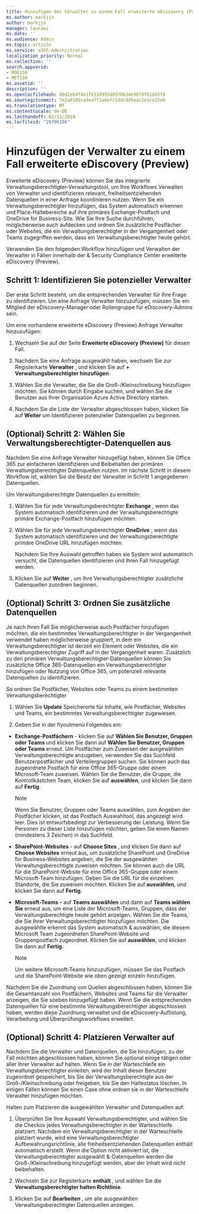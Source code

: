 ```yaml
---
title: Hinzufügen der Verwalter zu einem Fall erweiterte eDiscovery (Preview)
ms.author: markjjo
author: markjjo
manager: laurawi
ms.date: ''
ms.audience: Admin
ms.topic: article
ms.service: o365-administration
localization_priority: Normal
ms.collection: ''
search.appverid:
- MOE150
- MET150
ms.assetid: ''
description: ''
ms.openlocfilehash: 88d2e64f4e1fb519955d8970b34e9670fb18d3f8
ms.sourcegitcommit: 7e2a0185cadea7f3a6afc5ddc445eac2e1ce22eb
ms.translationtype: MT
ms.contentlocale: de-DE
ms.lasthandoff: 02/11/2019
ms.locfileid: "29706106"
---
```

# <a name="add-custodians-to-an-advanced-ediscovery-preview-case"></a>Hinzufügen der Verwalter zu einem Fall erweiterte eDiscovery (Preview)

Erweiterte eDiscovery (Preview) können Sie das integrierte Verwaltungsberechtigter-Verwaltungstool, um Ihre Workflows Verwalten von Verwalter und identifizieren relevant, freiheitsentziehenden Datenquellen in einer Anfrage koordinieren nutzen. Wenn Sie ein Verwaltungsberechtigter hinzufügen, das System automatisch erkennen und Place-Haltebereiche auf ihre primäres Exchange-Postfach und OneDrive for Business-Site. Wie Sie Ihre Suche durchführen, möglicherweise auch aufdecken und ordnen Sie zusätzliche Postfächer oder Websites, die ein Verwaltungsberechtigter in der Vergangenheit oder Teams zugegriffen werden, dass ein Verwaltungsberechtigter heute gehört.

Verwenden Sie den folgenden Workflow hinzufügen und Verwalten der Verwalter in Fällen innerhalb der & Security Compliance Center erweiterte eDiscovery (Preview). 

## <a name="step-1-identify-potential-custodians"></a>Schritt 1: Identifizieren Sie potenzieller Verwalter

Der erste Schritt besteht, um die entsprechenden Verwalter für Ihre Frage zu identifizieren. Um eine Anfrage Verwalter hinzuzufügen, müssen Sie ein Mitglied der eDiscovery-Manager oder Rollengruppe für eDiscovery-Admins sein.   

Um eine vorhandene erweiterte eDiscovery (Preview) Anfrage Verwalter hinzuzufügen:

1. Wechseln Sie auf der Seite **Erweiterte eDiscovery (Preview)** für diesen Fall.
 
2. Nachdem Sie eine Anfrage ausgewählt haben, wechseln Sie zur Registerkarte **Verwalter** , und klicken Sie auf **+ Verwaltungsberechtigter hinzufügen**. 
 
3. Wählen Sie die Verwalter, die Sie die Groß-/Kleinschreibung hinzufügen möchten. Sie können durch Eingabe suchen, und wählen Sie die Benutzer aus Ihrer Organisation Azure Active Directory starten.
 
4. Nachdem Sie die Liste der Verwalter abgeschlossen haben, klicken Sie auf **Weiter** um Identifizieren potenzieller Datenquellen zu beginnen. 
   
## <a name="optional-step-2-select-custodian-data-sources"></a>(Optional) Schritt 2: Wählen Sie Verwaltungsberechtigter-Datenquellen aus

Nachdem Sie eine Anfrage Verwalter hinzugefügt haben, können Sie Office 365 zur einfacheren Identifizieren und Beibehalten der primären Verwaltungsberechtigter Datenquellen nutzen. Im nächste Schritt in diesem Workflow ist, wählen Sie die Besitz der Verwalter in Schritt 1 angegebenen Datenquellen. 

Um Verwaltungsberechtigte Datenquellen zu ermitteln: 

1. Wählen Sie für jede Verwaltungsberechtigter **Exchange** , wenn das System automatisch identifizieren und der Verwaltungsberechtigte primäre Exchange-Postfach hinzufügen möchten. 
 
2. Wählen Sie für jede Verwaltungsberechtigter **OneDrive** , wenn das System automatisch identifizieren und der Verwaltungsberechtigte primäre OneDrive URL hinzufügen möchten. 

    Nachdem Sie Ihre Auswahl getroffen haben sie System wird automatisch versucht, die Datenquellen identifizieren und Ihren Fall hinzugefügt werden.
 
4. Klicken Sie auf **Weiter** , um Ihre Verwaltungsberechtigter zusätzliche Datenquellen zuordnen beginnen.

## <a name="optional-step-3-map-additional-data-sources"></a>(Optional) Schritt 3: Ordnen Sie zusätzliche Datenquellen

Je nach Ihren Fall Sie möglicherweise auch Postfächer hinzufügen möchten, die ein bestimmtes Verwaltungsberechtigter in der Vergangenheit verwendet haben möglicherweise gruppiert, in dem ein Verwaltungsberechtigter ist derzeit ein Element oder Websites, die ein Verwaltungsberechtigter Zugriff auf in der Vergangenheit waren. Zusätzlich zu den primären Verwaltungsberechtigter-Datenquellen können Sie zusätzliche Office 365-Datenquellen ein Verwaltungsberechtigter hinzufügen oder Nutzung von Office 365, um potenziell relevante Datenquellen zu identifizieren. 

So ordnen Sie Postfächer, Websites oder Teams zu einem bestimmten Verwaltungsberechtigter
1. Wählen Sie **Update** Speicherorte für Inhalte, wie Postfächer, Websites und Teams, ein bestimmtes Verwaltungsberechtigter zugewiesen. 

2. Geben Sie in der flyoutmenü Folgendes ein:
   
  -  **Exchange-Postfächern** - klicken Sie auf **Wählen Sie Benutzer, Gruppen oder Teams** und klicken Sie dann auf **Wählen Sie Benutzer, Gruppen oder Teams** erneut. Um Postfächer zum Zuweisen der ausgewählten Verwaltungsberechtigte anzugeben, verwenden Sie das Suchfeld Benutzerpostfächer und Verteilergruppen suchen. Sie können auch das zugeordnete Postfach für eine Office 365-Gruppe oder einem Microsoft-Team zuweisen. Wählen Sie die Benutzer, die Gruppe, die Kontrollkästchen Team, klicken Sie auf **auswählen**, und klicken Sie dann auf **Fertig**.

      > [!NOTE]
      > Wenn Sie Benutzer, Gruppen oder Teams auswählen, zum Angeben der Postfächer klicken, ist das Postfach Auswahltool, das angezeigt wird leer. Dies ist entwurfsbedingt zur Verbesserung der Leistung. Wenn Sie Personen zu dieser Liste hinzufügen möchten, geben Sie einen Namen (mindestens 3 Zeichen) in das Suchfeld.
     
   - **SharePoint-Websites** - auf **Choose Sites** , und klicken Sie dann auf **Choose Websites** erneut aus, um zusätzliche SharePoint und OneDrive for Business-Websites angeben, die Sie der ausgewählten Verwaltungsberechtigte zuweisen möchten. Sie können auch die URL für die SharePoint-Website für eine Office 365-Gruppe oder einem Microsoft-Team hinzufügen. Geben Sie die URL für die einzelnen Standorte, die Sie zuweisen möchten. Klicken Sie auf **auswählen**, und klicken Sie dann auf **Fertig**.
   - **Microsoft-Teams** – auf **Teams auswählen** und dann auf **Teams wählen Sie** erneut aus, um eine Liste der Microsoft-Teams, Gruppen, dass der Verwaltungsberechtigte heute gehört anzeigen. Wählen Sie die Teams, die Sie Ihrer Verwaltungsberechtigter hinzufügen möchten. Die ausgewählte erkennt das System automatisch & auswählen, die diesem Microsoft Team zugeordneten SharePoint-Website und Gruppenpostfach zugeordnet. Klicken Sie auf **auswählen**, und klicken Sie dann auf **Fertig**.
        
      > [!NOTE]
      > Um weitere Microsoft-Teams hinzuzufügen, müssen Sie das Postfach und die SharePoint-Website wie oben gezeigt einzeln hinzufügen.

Nachdem Sie die Zuordnung von Quellen abgeschlossen haben, können Sie die Gesamtanzahl von Postfächern, Websites und Teams für die Verwalter anzeigen, die Sie soeben hinzugefügt haben. Wenn Sie die entsprechenden Datenquellen für eine bestimmte Verwaltungsberechtigter abgeschlossen haben, werden diese Zuordnung verwaltet und die eDiscovery-Auflistung, Verarbeitung und Überprüfungsworkflows erweitert. 

## <a name="optional-step-4-place-custodians-on-hold"></a>(Optional) Schritt 4: Platzieren Verwalter auf

 Nachdem Sie die Verwalter und Datenquellen, die Sie hinzufügen, zu der Fall möchten abgeschlossen haben, können Sie optional einige tätigen oder aller Ihrer Verwalter auf halten. Wenn Sie in der Warteschleife ein Verwaltungsberechtigter einleiten, wird der Inhalt dieser Benutzer zugeordnet gespeichert, bis Sie der Verwaltungsberechtigte aus der Groß-/Kleinschreibung oder freigeben, bis Sie den Haltestatus löschen. In einigen Fällen können Sie einen Case ohne ordnen sie in der Warteschleife Verwalter hinzufügen möchten. 

Halten zum Platzieren die ausgewählten Verwalter und Datenquellen auf:

1. Überprüfen Sie Ihre Auswahl Verwaltungsberechtigter, und wählen Sie die Checkox jedes Verwaltungsberechtigter in der Warteschleife platziert. Nachdem ein Verwaltungsberechtigter in der Warteschleife platziert wurde, wird eine Verwaltungsberechtigter Aufbewahrungsrichtlinie, alle freiheitsentziehenden Datenquellen enthält automatisch erstellt. Wenn die Option nicht aktiviert ist, die Verwaltungsberechtigter ausgewählt &-Datenquellen werden die Groß-/Kleinschreibung hinzugefügt werden, aber der Inhalt wird nicht beibehalten.

2. Wechseln Sie zur Registerkarte **enthält** , und wählen Sie die **Verwaltungsberechtigter halten Richtlinie**. 

3. Klicken Sie auf **Bearbeiten** , um alle ausgewählten Verwaltungsberechtigter Datenquellen anzeigen.
